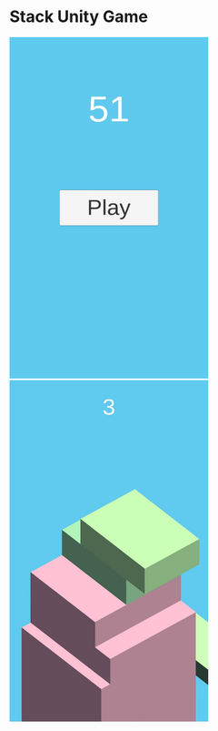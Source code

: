 # Stack Unity Game

<img src="https://github.com/MrCrambo/Stack/blob/master/Screenshots/TlrITvxle9I.jpg" width="350" height="600">

<img src="https://github.com/MrCrambo/Stack/blob/master/Screenshots/swNQ29h8bcg.jpg" width="350" height="600">
